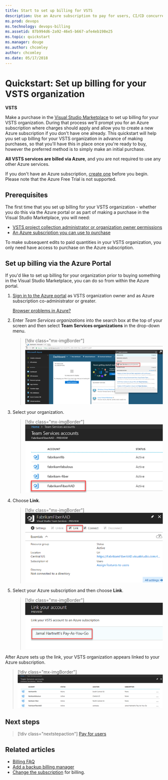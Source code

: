 ```yaml
---
title: Start to set up billing for VSTS
description: Use an Azure subscription to pay for users, CI/CD concurrency, extensions, and cloud-based load testing for VSTS (Visual Studio Team Services)
ms.prod: devops
ms.technology: devops-billing
ms.assetid: 87b994d6-2a92-46e5-b667-afe4eb198e25
ms.topic: quickstart
ms.manager: douge
ms.author: chcomley
author: chcomley
ms.date: 05/17/2018
---
```

[//]: # (monikerRange: 'vsts')

# Quickstart: Set up billing for your VSTS organization

**VSTS**

Make a purchase in the [Visual Studio Marketplace](https://marketplace.visualstudio.com/) to set up billing for your VSTS organization. During that process we'll prompt you for an Azure subscription where charges should apply and allow you to create a new Azure subscription if you don't have one already.
This quickstart will help you set up billing for your VSTS organization in advance of making purchases, so that you'll have this in place once you're ready to buy, however the preferred method is to simply make an initial purchase.

**All VSTS services are billed via Azure**, and you are not required to use any other Azure services.

If you don't have an Azure subscription, [create one](https://azure.microsoft.com/en-us/free/?WT.mc_id=A261C142F) before you begin. Please note that the Azure Free Trial is not supported.

## Prerequisites

The first time that you set up billing for your VSTS organization - whether you do this via the Azure portal or as part of making a purchase in the Visual Studio Marketplace, you will need:

* [VSTS project collection administrator or organization owner permissions](../organizations/accounts/faq-add-delete-users.md#find-owner)
* [An Azure subscription you can use to purchase](https://docs.microsoft.com/en-us/vsts/billing/add-backup-billing-managers?view=vsts)

To make subsequent edits to paid quantities in your VSTS organization, you only need have access to purchase on the Azure subscription.

## Set up billing via the Azure Portal

If you'd like to set up billing for your organization prior to buying something in the Visual Studio Marketplace, you can do so from within the Azure portal.

1. [Sign in to the Azure portal](https://portal.azure.com/) as VSTS organization owner and as Azure subscription co-administrator or greater.

    [Browser problems in Azure?](https://azure.microsoft.com/documentation/articles/azure-preview-portal-supported-browsers-devices/)

2. Enter *Team Services organizations* into the search box at the top of your screen and then select **Team Services organizations** in the drop-down menu.

    > [!div class="mx-imgBorder"]
![More services, Developer tools, VSTS organizations, select your organization](_img/set-up-billing/azure-portal-team-services-organizations.png)

3. Select your organization.

   > [!div class="mx-imgBorder"]
   > ![Azure portal select your organization](_img/set-up-billing/azure-portal-select-your-organization.png)

4. Choose **Link**.

    > [!div class="mx-imgBorder"]
    > ![Choose Link button over middle panel](_img/set-up-billing/azure-portal-select-link.png)

5. Select your Azure subscription and then choose **Link**.

   > [!div class="mx-imgBorder"]
![Select an Azure subscription](_img/set-up-billing/azure-portal-select-subscription.png)

 After Azure sets up the link, your VSTS organization appears linked to your Azure subscription.

> [!div class="mx-imgBorder"]
![Your VSTS organization is now linked to your Azure subscription](_img/set-up-billing/azure-portal-linked-to-vsts-organization.png)

## Next steps

> [!div class="nextstepaction"]
> [Pay for users](buy-basic-access-add-users.md)

## Related articles

* [Billing FAQ](https://docs.microsoft.com/en-us/vsts/billing/vsts-billing-faq?view=vsts)
* [Add a backup billing manager](add-backup-billing-managers.md)
* [Change the subscription](https://docs.microsoft.com/en-us/vsts/billing/change-azure-subscription?view=vsts) for billing.
